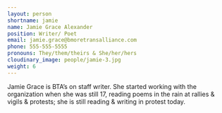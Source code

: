 ```yaml
---
layout: person
shortname: jamie
name: Jamie Grace Alexander
position: Writer/ Poet
email: jamie.grace@bmoretransalliance.com
phone: 555-555-5555
pronouns: They/them/theirs & She/her/hers
cloudinary_image: people/jamie-3.jpg
weight: 6
---
```

Jamie Grace is BTA’s on staff writer. She started working with the organization when she was still 17, reading poems in the rain at rallies & vigils & protests; she is still reading & writing in protest today.
